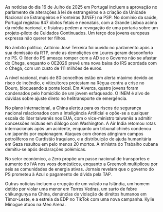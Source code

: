 As notícias do dia 16 de Julho de 2025 em Portugal incluem a aprovação no parlamento de alterações à lei de estrangeiros e a criação da Unidade Nacional de Estrangeiros e Fronteiras (UNEF) na PSP. No domínio da saúde, Portugal registou 847 óbitos fetais e neonatais, com a Grande Lisboa acima da média nacional, e fisiatras pedem a revogação de uma portaria sobre um projeto-piloto de Cuidados Continuados. Um terço dos jovens europeus expressa não querer ter filhos.

No âmbito político, António José Teixeira foi ouvido no parlamento após a sua demissão da RTP, onde as demolições em Loures geram desconforto no PS. O líder do PS ameaça romper com a AD se o Governo não se afastar do Chega, enquanto o OE2026 prevê uma nova baixa do IRS acordada com o Chega, com um custo de 111 milhões de euros.

A nível nacional, mais de 80 concelhos estão em alerta máximo devido ao risco de incêndio, e viticultores protestam na Régua contra a crise no Douro, bloqueando a ponte local. Em Alverca, quatro jovens foram condenados pelo homicídio de um jovem esfaqueado. O INEM é alvo de dúvidas sobre ajuste direto no helitransporte de emergência.

No plano internacional, a China alertou para os riscos de segurança nacional relacionados com a Inteligência Artificial e opõe-se a qualquer escala do líder taiwanês nos EUA, com o vice-ministro taiwanês a admitir concessões mútuas em diálogo com Washington. A Air India retomou rotas internacionais após um acidente, enquanto um tribunal chinês condenou um japonês por espionagem. Ataques com drones atingiram campos petrolíferos no Curdistão Iraquiano, e a distribuição de ajuda humanitária em Gaza resultou em pelo menos 20 mortos. A ministra do Trabalho cubana demitiu-se após declarações polémicas.

No setor económico, a Zero propõe um passe nacional de transportes e aumento do IVA nos voos domésticos, enquanto a Greenvolt multiplicou por seis as comunidades de energia ativas. Jornais revelam que o governo do PS prometeu à Azul o pagamento de dívida pela TAP.

Outras notícias incluem a erupção de um vulcão na Islândia, um homem detido por violar uma menor em Torres Vedras, um surto de febre chikungunya na China, denúncias de violação de direitos humanos em Timor-Leste, e a estreia da EDP no TikTok com uma nova campanha. Kylie Minogue atuou na Meo Arena.
